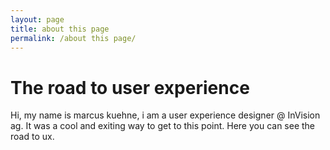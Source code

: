 ```yaml
---
layout: page
title: about this page 
permalink: /about this page/
---
```

# The road to user experience #

Hi, my name is marcus kuehne, i am a user experience designer @ InVision ag. 
It was a cool and exiting way to get to this point. 
Here you can see the road to ux.
